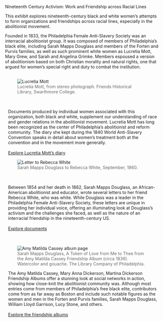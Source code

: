 <div class="lead">Nineteenth Century Activism: Work and Friendship across Racial Lines</div>

This exhibit explores nineteenth-century black and white women’s attempts to form organizations and friendships across racial lines, especially in the abolitionist movement.

Founded in 1833, the Philadelphia Female Anti-Slavery Society was an interracial abolitionist group. It was composed of members of Philadelphia’s black elite, including Sarah Mapps Douglass and members of the Forten and Purvis families, as well as such prominent white women as Lucretia Mott, Mary Grew, and Sarah and Angelina Grimke. Members espoused a version of abolitionism based on both Christian morality and natural rights, one that argued for women’s special right and duty to combat the institution.
<br/><br/>
<div class="row">
<div class="col-md-1">
  </div>
  <div class="col-md-3">
    <figure class="figure">
      <img src="/static_images/mott_swarthmore_crop.jpg" class="figure-img img-fluid rounded" alt="Lucretia Mott">
      <figcaption class="figure-caption text-left" style="color: #696969">Lucretia Mott, from stereo photograph. Friends Historical Library, Swarthmore College.</figcaption>
    </figure>
    <br/><br/>
  </div>
  <div class="col-md-7">
    <p style="margin: 0px 00px 0px 10px">
      Documents produced by individual women associated with this organization, both black and white, supplement our understanding of race and gender relations in the abolitionist movement. Lucretia Mott has long been recognized as the center of Philadelphia’s abolitionist and reform community. The diary she kept during the 1840 World Anti-Slavery Convention speaks in detail about women’s treatment both at the convention and in the movement more generally.
    <br/><br/>
    <a href="http://pacscl.neomindlabs.com/records/108">Explore Lucretia Mott’s diary</a>
    </p>
  </div>
  <div class="col-md-1">
  </div>
</div>
<div class="row">
  <div class="col-md-1">
  </div>
  <div class="col-md-3">
    <figure class="figure">
      <img src="/static_images/HCMC1166_box11_letters_rebeccawhite_18600919_exhibit.jpg" class="figure-img img-fluid rounded" alt="Letter to Rebecca White">
      <figcaption class="figure-caption text-left" style="color: #696969">Sarah Mapps Douglass to Rebecca White, September, 1860.</figcaption>
    </figure>
     <br/><br/>
  </div>
  <div class="col-md-7">
    <p style="margin: 0px 00px 0px 10px">
      Between 1854 and her death in 1882, Sarah Mapps Douglass, an African-American abolitionist and educator, wrote several letters to her friend Rebecca White, who was white. While Douglass was a leader in the Philadelphia Female Anti-Slavery Society, these letters are unique in providing her individual voice, offering an illuminating look at Douglass’s activism and the challenges she faced, as well as the nature of an interracial friendship in the nineteenth-century US.
    <br/><br/>
    <a href="http://pacscl.neomindlabs.com/catalog?q=Douglass%2C+S.+M.+%28Sarah+Mapps%29%2C+1806-1882&search_field=creator">Explore documents</a>
    </p>
  </div>
  <div class="col-md-1">
  </div>
  <br/><br/>
</div>
<div class="row">
	<div class="col-md-1">
  	</div>
  	<div class="col-md-3">
    	<figure class="figure">
      <img src="/static_images/cassey-album-p-9764-p5_exhibit.jpg" class="figure-img img-fluid rounded" alt="Amy Matilda Cassey album page">
      <figcaption class="figure-caption text-left" style="color: #696969">Sarah Mapps Douglass, A Token of Love from Me to Thee from the Amy Matilda Cassey Friendship Album (circa 1836). Watercolor and gouache. The Library Company of Philadelphia.</figcaption>
    </figure>
  </div>
  <div class="col-md-7">
    <p style="margin: 0px 00px 0px 10px">
      The Amy Matilda Cassey, Mary Anna Dickerson, Martina Dickerson Friendship Albums offer a stunning look at social networks in action, showing how close-knit the abolitionist community was. Although most entries come from members of Philadelphia’s free black elite, contributors come from as far away as Boston and include such notable figures as the women and men in the Forten and Purvis families, Sarah Mapps Douglass, William Lloyd Garrison, Lucy Stone, and others. 
    <br/><br/>
    <a href="http://pacscl.neomindlabs.com/records/248">Explore the friendship albums</a>
    </p>
  </div>
  <div class="col-md-1">
  	</div>
  	</div>
